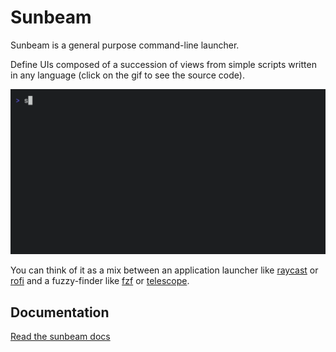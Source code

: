 # Sunbeam

Sunbeam is a general purpose command-line launcher.

Define UIs composed of a succession of views from simple scripts written in any language (click on the gif to see the source code).

<p align="center" style="text-align: center">
  <a href="https://github.com/pomdtr/sunbeam/tree/main/extensions/github.ts">
    <img src="./website/assets/demo.gif">
  </a>
</p>

You can think of it as a mix between an application launcher like [raycast](https://raycast.com) or [rofi](https://github.com/davatorium/rofi) and a fuzzy-finder like [fzf](https://github.com/junegunn/fzf) or [telescope](https://github.com/nvim-telescope/telescope.nvim).

## Documentation

[Read the sunbeam docs](https://sunbeam.deno.dev/docs)
